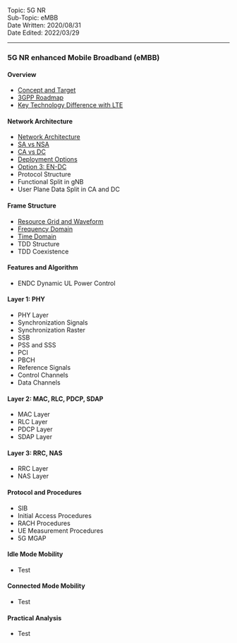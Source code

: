 Topic: 5G NR<br>
Sub-Topic: eMBB<br>
Date Written: 2020/08/31<br>
Date Edited: 2022/03/29<br>

---

### 5G NR enhanced Mobile Broadband (eMBB)

#### Overview 

- [Concept and Target](/nr_embb/nr_embb_overview.md?id=Concept-and-Target)<br>
- [3GPP Roadmap](/nr_embb/nr_embb_overview.md?id=3GPP-Roadmap)<br>
- [Key Technology Difference with LTE](/nr_embb/nr_embb_overview.md?id=Key-Technology-Difference-with-LTE)<br>

#### Network Architecture

- [Network Architecture](/nr_embb/nr_embb_nwarchitecture.md?id=Network-Architecture)<br>
- [SA vs NSA](/nr_embb/nr_embb_nwarchitecture.md?id=SA-vs-NSA)<br>
- [CA vs DC](/nr_embb/nr_embb_nwarchitecture.md?id=CA-vs-DC)<br>
- [Deployment Options](/nr_embb/nr_embb_nwarchitecture.md?id=Deployment-Options)<br>
- [Option 3: EN-DC](/nr_embb/nr_embb_nwarchitecture.md?id=Option-3-EN-DC)<br>
- Protocol Structure
- Functional Split in gNB
- User Plane Data Split in CA and DC

#### Frame Structure

- [Resource Grid and Waveform](/nr_embb/nr_embb_framestructure.md?id=Resource-Grid-and-Waveform)<br>
- [Frequency Domain](/nr_embb/nr_embb_framestructure.md?id=Frequency-Domain)<br>
- [Time Domain](/nr_embb/nr_embb_framestructure.md?id=Time-Domain)<br>
- TDD Structure
- TDD Coexistence

#### Features and Algorithm 

- ENDC Dynamic UL Power Control

#### Layer 1: PHY

- PHY Layer
- Synchronization Signals 
- Synchronization Raster
- SSB
- PSS and SSS
- PCI
- PBCH
- Reference Signals
- Control Channels
- Data Channels

#### Layer 2: MAC, RLC, PDCP, SDAP

- MAC Layer
- RLC Layer
- PDCP Layer
- SDAP Layer

#### Layer 3: RRC, NAS 

- RRC Layer
- NAS Layer

#### Protocol and Procedures 

- SIB
- Initial Access Procedures
- RACH Procedures
- UE Measurement Procedures
- 5G MGAP

#### Idle Mode Mobility 

- Test

#### Connected Mode Mobility 

- Test

#### Practical Analysis

- Test